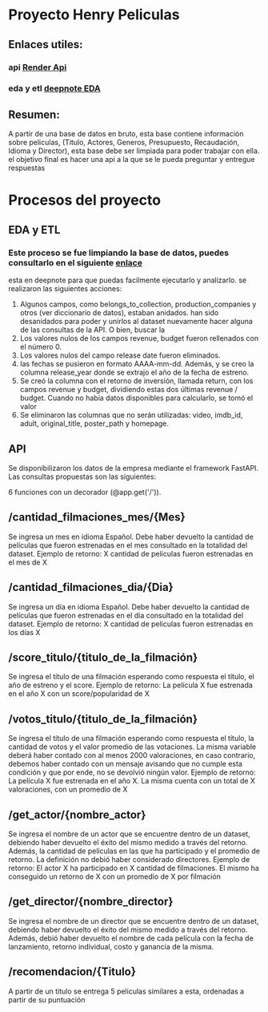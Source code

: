 # Proyecto Henry Peliculas

## Enlaces utiles:
### api  [Render Api](https://api-henry-s9k1.onrender.com)
### eda y etl [deepnote EDA](https://deepnote.com/workspace/daumian-ruiz-ceed-0677a995-df7e-45a8-9540-809a03138f79/project/ETL-Dataframes-00606b1a-4413-426c-8abb-9db2b6644c1b/notebook/57b76f0137b14d4f8755c59acc95dc0d)


## Resumen:
A partir de una base de datos en bruto, esta base contiene información sobre peliculas, (Titulo, Actores, Generos, Presupuesto, Recaudación, Idioma y Director), esta base debe ser limpiada para poder trabajar con ella.
el objetivo final es hacer una api a la que se le pueda preguntar y entregue respuestas


# Procesos del proyecto
## EDA y ETL
### Este proceso se fue limpiando la base de datos, puedes consultarlo en el siguiente [enlace](https://deepnote.com/workspace/daumian-ruiz-ceed-0677a995-df7e-45a8-9540-809a03138f79/project/HenryLabs-sup-11-00606b1a-4413-426c-8abb-9db2b6644c1b/notebook/EDA%20y%20ETL%20movies_csv-57b76f0137b14d4f8755c59acc95dc0d)
 
esta en deepnote para que puedas facilmente ejecutarlo y analizarlo.
se realizaron las siguientes acciones:

1. Algunos campos, como belongs_to_collection, production_companies y otros (ver diccionario de datos), estaban anidados. han sido desanidados para poder y unirlos al dataset nuevamente hacer alguna de las consultas de la API. O bien, buscar la 
2. Los valores nulos de los campos revenue, budget fueron rellenados con el número 0.
3. Los valores nulos del campo release date fueron eliminados.
4. las fechas se pusieron en formato AAAA-mm-dd. Además, y se creo la columna release_year donde se extrajo el año de la fecha de estreno.
5. Se creó la columna con el retorno de inversión, llamada return, con los campos revenue y budget, dividiendo estas dos últimas revenue / budget. Cuando no había datos disponibles para calcularlo, se tomó el valor 
6. Se eliminaron las columnas que no serán utilizadas: video, imdb_id, adult, original_title, poster_path y homepage.


## API

Se disponibilizaron los datos de la empresa mediante el framework FastAPI. Las consultas propuestas son las siguientes:

6 funciones con un decorador (@app.get('/')).

## /cantidad_filmaciones_mes/{Mes} 
Se ingresa un mes en idioma Español. Debe haber devuelto la cantidad de películas que fueron estrenadas en el mes consultado en la totalidad del dataset.
Ejemplo de retorno: X cantidad de películas fueron estrenadas en el mes de X

## /cantidad_filmaciones_dia/{Dia}
Se ingresa un día en idioma Español. Debe haber devuelto la cantidad de películas que fueron estrenadas en el día consultado en la totalidad del dataset.
Ejemplo de retorno: X cantidad de películas fueron estrenadas en los días X

## /score_titulo/{titulo_de_la_filmación} 
Se ingresa el título de una filmación esperando como respuesta el título, el año de estreno y el score.
Ejemplo de retorno: La película X fue estrenada en el año X con un score/popularidad de X

## /votos_titulo/{titulo_de_la_filmación} 
Se ingresa el título de una filmación esperando como respuesta el título, la cantidad de votos y el valor promedio de las votaciones. La misma variable deberá haber contado con al menos 2000 valoraciones, en caso contrario, debemos haber contado con un mensaje avisando que no cumple esta condición y que por ende, no se devolvió ningún valor.
Ejemplo de retorno: La película X fue estrenada en el año X. La misma cuenta con un total de X valoraciones, con un promedio de X

## /get_actor/{nombre_actor}
Se ingresa el nombre de un actor que se encuentre dentro de un dataset, debiendo haber devuelto el éxito del mismo medido a través del retorno. Además, la cantidad de películas en las que ha participado y el promedio de retorno. La definición no debió haber considerado directores.
Ejemplo de retorno: El actor X ha participado en X cantidad de filmaciones. El mismo ha conseguido un retorno de X con un promedio de X por filmación

## /get_director/{nombre_director} 
Se ingresa el nombre de un director que se encuentre dentro de un dataset, debiendo haber devuelto el éxito del mismo medido a través del retorno. Además, debió haber devuelto el nombre de cada película con la fecha de lanzamiento, retorno individual, costo y ganancia de la misma.

## /recomendacion/{Titulo}
A partir de un titulo se entrega 5 peliculas similares a esta, ordenadas a partir de su puntuación


